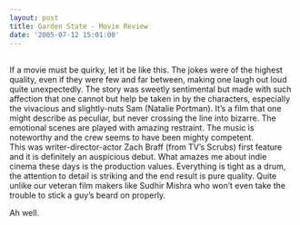 ```yaml
---
layout: post
title: Garden State - Movie Review
date: '2005-07-12 15:01:00'
---
```


<p><a href="http://www.patang.org/blog/uploaded_images/gardenstate-791241.jpg" target="_blank"><img style="FLOAT: left; MARGIN: 0px 10px 10px 0px; CURSOR: hand" alt="" src="http://www.patang.org/blog/uploaded_images/gardenstate-790213.jpg" border="0"/></a><br/>
If a movie must be quirky, let it be like this. The jokes were of the highest quality, even if they were few and far between, making one laugh out loud quite unexpectedly. The story was sweetly sentimental but made with such affection that one cannot but help be taken in by the characters, especially the vivacious and slightly-nuts Sam (Natalie Portman). It&rsquo;s a film that one might describe as peculiar, but never crossing the line into bizarre. The emotional scenes are played with amazing restraint. The music is noteworthy and the crew seems to have been mighty competent.<br/>
This was writer-director-actor Zach Braff (from TV&rsquo;s Scrubs) first feature and it is definitely an auspicious debut. What amazes me about indie cinema these days is the production values. Everything is tight as a drum, the attention to detail is striking and the end result is pure quality. Quite unlike our veteran film makers like Sudhir Mishra who won&rsquo;t even take the trouble to stick a guy&rsquo;s beard on properly.</p>

<p>Ah well.</p>